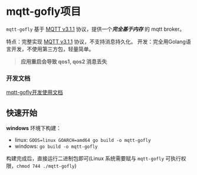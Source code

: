 # mqtt-gofly项目
`mqtt-gofly` 基于 [MQTT v3.1.1](http://docs.oasis-open.org/mqtt/mqtt/v3.1.1/os/mqtt-v3.1.1-os.html) 协议，提供一个***完全基于内存*** 的 mqtt broker。



特点：完整实现 [MQTT v3.1.1](http://docs.oasis-open.org/mqtt/mqtt/v3.1.1/os/mqtt-v3.1.1-os.html) 协议，不支持消息持久化。
开发：完全用Golang语言开发，不使用第三方包，轻量简单。
> **应用重启会导致 qos1, qos2 消息丢失**


### 开发文档

[mqtt-gofly开发使用文档](https://doc.goflys.cn/docview?id=18)


## 快速开始

**windows** 环境下构建：

- linux: `GOOS=linux GOARCH=amd64 go build -o mqtt-gofly`
- windows: `go build -o mqtt-gofly`

构建完成后，直接运行二进制包即可(Linux 系统需要赋与 `mqtt-gofly` 可执行权限，`chmod 744 ./mqtt-gofly`)



